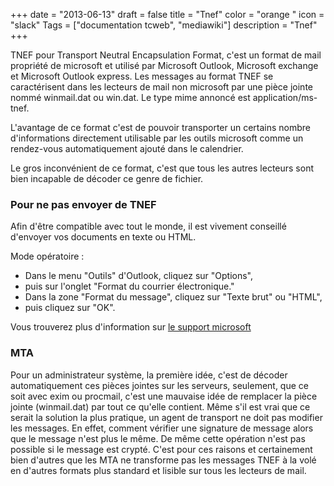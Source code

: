 +++
date = "2013-06-13"
draft = false
title = "Tnef"
color = "orange "
icon = "slack"
Tags = ["documentation tcweb", "mediawiki"]
description = "Tnef"
+++

TNEF pour Transport Neutral Encapsulation Format, c'est un format de
mail propriété de microsoft et utilisé par Microsoft Outlook, Microsoft
exchange et Microsoft Outlook express. Les messages au format TNEF se
caractérisent dans les lecteurs de mail non microsoft par une pièce
jointe nommé winmail.dat ou win.dat. Le type mime annoncé est
application/ms-tnef.

L'avantage de ce format c'est de pouvoir transporter un certains nombre
d'informations directement utilisable par les outils microsoft comme un
rendez-vous automatiquement ajouté dans le calendrier.

Le gros inconvénient de ce format, c'est que tous les autres lecteurs
sont bien incapable de décoder ce genre de fichier.

### Pour ne pas envoyer de TNEF

Afin d'être compatible avec tout le monde, il est vivement conseillé
d'envoyer vos documents en texte ou HTML.

Mode opératoire :

-   Dans le menu "Outils" d'Outlook, cliquez sur "Options",
-   puis sur l'onglet "Format du courrier électronique."
-   Dans la zone "Format du message", cliquez sur "Texte brut" ou
    "HTML",
-   puis cliquez sur "OK".

Vous trouverez plus d'information sur [le support
microsoft](http://support.microsoft.com/kb/290809)

### MTA

Pour un administrateur système, la première idée, c'est de décoder
automatiquement ces pièces jointes sur les serveurs, seulement, que ce
soit avec exim ou procmail, c'est une mauvaise idée de remplacer la
pièce jointe (winmail.dat) par tout ce qu'elle contient. Même s'il est
vrai que ce serait la solution la plus pratique, un agent de transport
ne doit pas modifier les messages. En effet, comment vérifier une
signature de message alors que le message n'est plus le même. De même
cette opération n'est pas possible si le message est crypté. C'est pour
ces raisons et certainement bien d'autres que les MTA ne transforme pas
les messages TNEF à la volé en d'autres formats plus standard et lisible
sur tous les lecteurs de mail.
